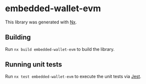 # embedded-wallet-evm

This library was generated with [Nx](https://nx.dev).

## Building

Run `nx build embedded-wallet-evm` to build the library.

## Running unit tests

Run `nx test embedded-wallet-evm` to execute the unit tests via [Jest](https://jestjs.io).
